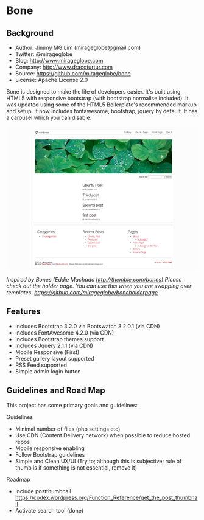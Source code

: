 Bone
================================================

Background
------------------------------------------------
- Author: Jimmy MG Lim (mirageglobe@gmail.com)
- Twitter: @mirageglobe
- Blog: http://www.mirageglobe.com
- Company: http://www.dracoturtur.com
- Source: https://github.com/mirageglobe/bone
- License: Apache License 2.0

Bone is designed to make the life of developers easier. It's built using HTML5 with responsive bootstrap (with bootstrap normalise included). It was updated using some of the HTML5 Boilerplate's recommended markup and setup. It now includes fontawesome, bootstrap, jquery by default. It has a carousel which you can disable.

![Bone Screenshot](https://raw.githubusercontent.com/mirageglobe/bone/master/screenshot.png)

*Inspired by Bones (Eddie Machado http://themble.com/bones)*
*Please check out the holder page. You can use this when you are swapping over templates. https://github.com/mirageglobe/boneholderpage*

Features
------------------------------------------------
- Includes Bootstrap 3.2.0 via Bootswatch 3.2.0.1 (via CDN)
- Includes FontAwesome 4.2.0 (via CDN)
- Includes Bootstrap themes support
- Includes Jquery 2.1.1 (via CDN)
- Mobile Responsive (First)
- Preset gallery layout supported
- RSS Feed supported
- Simple admin login button


Guidelines and Road Map
------------------------------------------------
This project has some primary goals and guidelines:

Guidelines

- Minimal number of files (php settings etc)
- Use CDN (Content Delivery network) when possible to reduce hosted repos
- Mobile responsive enabling
- Follow Bootstrap guidelines
- Simple and Clean UX/UI (Try to; although this is subjective; rule of thumb is if something is not essential, remove it)

Roadmap

- Include postthumbnail. https://codex.wordpress.org/Function_Reference/get_the_post_thumbnail
- Activate search tool (done)
